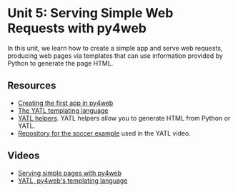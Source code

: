 # Unit 5: Serving Simple Web Requests with py4web

In this unit, we learn how to create a simple app and serve web requests, producing web pages via templates that can use information provided by Python to generate the page HTML. 

## Resources

* [Creating the first app in py4web](https://py4web.com/_documentation/static/en/chapter-05.html)
* [The YATL templating language](https://py4web.com/_documentation/static/en/chapter-09.html)
* [YATL helpers](https://py4web.com/_documentation/static/en/chapter-10.html).  YATL helpers allow you to generate HTML from Python or YATL.
* [Repository for the soccer example](https://bitbucket.org/luca_de_alfaro/soccer_app/) used in the YATL video.

## Videos

* [Serving simple pages with py4web](https://youtu.be/asLu6Z42Ed8)
* [YATL, py4web's templating language](https://youtu.be/9sa6oDcERLI)
